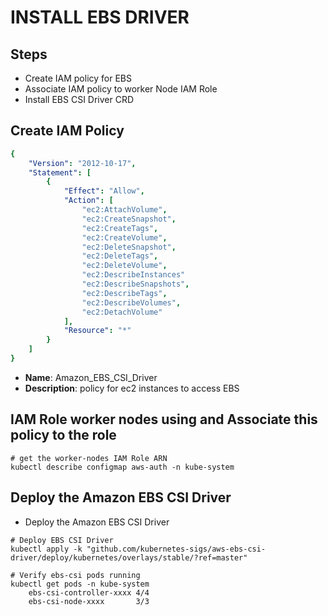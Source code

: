 # INSTALL EBS DRIVER

## Steps
-   Create IAM policy for EBS
-   Associate IAM policy to worker Node IAM Role
-   Install EBS CSI Driver CRD

## Create IAM Policy
```yaml
{
    "Version": "2012-10-17",
    "Statement": [
        {
            "Effect": "Allow",
            "Action": [
                "ec2:AttachVolume",
                "ec2:CreateSnapshot",
                "ec2:CreateTags",
                "ec2:CreateVolume",
                "ec2:DeleteSnapshot",
                "ec2:DeleteTags",
                "ec2:DeleteVolume",
                "ec2:DescribeInstances"
                "ec2:DescribeSnapshots",
                "ec2:DescribeTags",
                "ec2:DescribeVolumes",
                "ec2:DetachVolume"
            ],
            "Resource": "*"
        }
    ]
}
```
-   **Name**: Amazon_EBS_CSI_Driver
-   **Description**: policy for ec2 instances to access EBS

## IAM Role worker nodes using and Associate this policy to the role
```
# get the worker-nodes IAM Role ARN
kubectl describe configmap aws-auth -n kube-system
```
## Deploy the Amazon EBS CSI Driver
-   Deploy the Amazon EBS CSI Driver
```
# Deploy EBS CSI Driver
kubectl apply -k "github.com/kubernetes-sigs/aws-ebs-csi-driver/deploy/kubernetes/overlays/stable/?ref=master"

# Verify ebs-csi pods running
kubectl get pods -n kube-system
    ebs-csi-controller-xxxx 4/4
    ebs-csi-node-xxxx       3/3
```